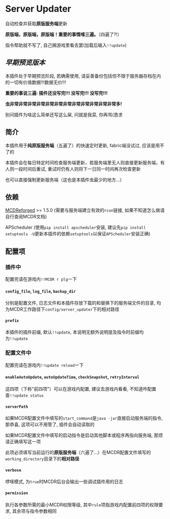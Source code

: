 # Server Updater
自动检查并获取**原版服务端**更新

**原版端，原版端，原版端！重要的事情嗦三遍。**（四遍了?!）

指令帮助就不写了, 自己搁游戏里看去罢(加载后输入`!!update`)

## *早期预览版本*
本插件处于早期预览阶段, 若确需使用, 请妥善备份包括但不限于服务器存档在内的一切有价值数据!!!数据无价!!!

**重要的事说三遍: 插件还没写完!!! 没写完!!! 没写完!!!**

**虫非常非常非常非常非常非常非常非常非常非常非常非常多!**

别问插件为啥这么简单还写这么屎, 问就是我菜, 你再骂(恳求

## 简介
本插件用于**纯原版服务端**（五遍了）的快速定时更新, fabric端没试过, 应该是用不了的

本插件会在每日特定时间检查服务端更新，若服务端里无人则直接更新服务端，有人则一段时间后重试, 重试时仍有人则将下一日同一时间再次检查更新

也可以直接强制更新服务端（这也是本插件虫最少的地方...）

## 依赖
[MCDReforged](http://github.com/Fallen-Breath/MCDReforged) >= 1.5.0 (需要与服务端建立有效的`rcon`链接, 如果不知道怎么做请自行查阅MCDR文档)

APScheduler 
(使用`pip install apscheduler`安装, 建议先`pip install setuptools -U`更新本插件的依赖`setuptools`以保证`APScheduler`安装正确)

## 配置项
### 插件中
配置完请在游戏内`!!MCDR r plg`一下
#### `config_file`, `log_file`, `backup_dir`
分别是配置文件, 日志文件和本插件存放下载的和替换下的服务端文件的目录, 均为MCDR工作路径下`config/server_updater`下的相对路径

#### `prefix`
本插件的插件前缀, 默认`!!update`, 本说明无额外说明提及指令时前缀均为`!!update`

### 配置文件中
配置完请在游戏内`!!update reload`一下

#### `enableAutoUpdate`, `autoUpdateTime`, `checkSnapshot`, `retryInterval`
这四项（下称"前四项"）可以在游戏内配置, 建议去游戏内看看, 不知道咋配置查`!!update status`

#### `serverPath`
如果MCDR配置文件中填写的`start_command`是`java -jar`直接启动服务端的指令, 那恭喜, 这项可以不用管了, 插件会自动读取的

如果MCDR配置文件中填写的启动指令是启动其他脚本或程序再指向服务端, 那烦请正确填写这一项

此项必须填写当前运行的**原版服务端**（六遍了...）在MCDR配置文件填写的`working_directory`目录下的**相对路径**

#### `verbose`
啰嗦模式, 为`true`时MCDR后台会输出一些调试插件用的日志

#### `permission`
执行各参数所需的最小MCDR权限等级, 其中`rule`项指游戏内配置前四项的权限要求, 其余项与指令参数相同
